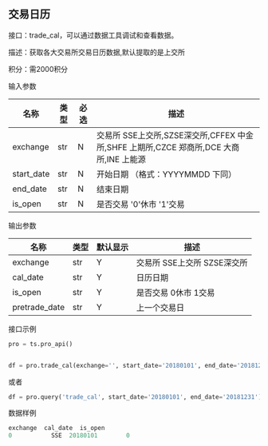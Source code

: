 ## 交易日历

接口：trade_cal，可以通过数据工具调试和查看数据。

描述：获取各大交易所交易日历数据,默认提取的是上交所

积分：需2000积分

输入参数

| 名称 | 类型 | 必选 | 描述 |
| --- | --- | --- | --- |
| exchange | str | N | 交易所 SSE上交所,SZSE深交所,CFFEX 中金所,SHFE 上期所,CZCE 郑商所,DCE 大商所,INE 上能源 |
| start_date | str | N | 开始日期 （格式：YYYYMMDD 下同） |
| end_date | str | N | 结束日期 |
| is_open | str | N | 是否交易 '0'休市 '1'交易 |

输出参数

| 名称 | 类型 | 默认显示 | 描述 |
| --- | --- | --- | --- |
| exchange | str | Y | 交易所 SSE上交所 SZSE深交所 |
| cal_date | str | Y | 日历日期 |
| is_open | str | Y | 是否交易 0休市 1交易 |
| pretrade_date | str | Y | 上一个交易日 |

接口示例

```python
pro = ts.pro_api()


df = pro.trade_cal(exchange='', start_date='20180101', end_date='20181231')
```

或者

```python
df = pro.query('trade_cal', start_date='20180101', end_date='20181231')
```

数据样例

```python
exchange  cal_date  is_open
0           SSE  20180101        0
```